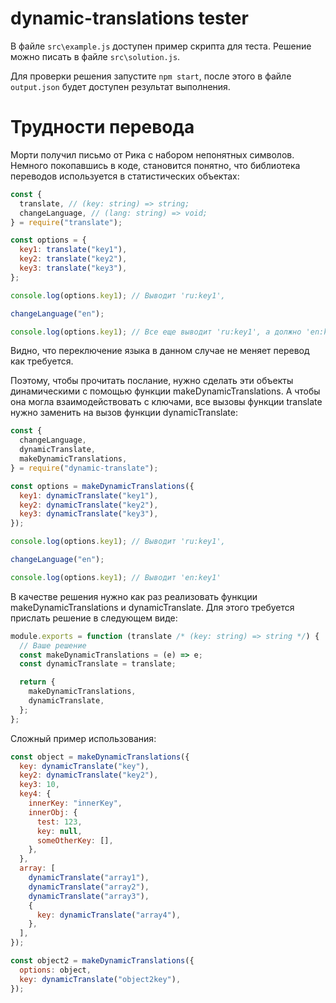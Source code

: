 # dynamic-translations tester

В файле `src\example.js` доступен пример скрипта для теста.
Решение можно писать в файле `src\solution.js`.

Для проверки решения запустите `npm start`, после этого в файле `output.json` будет доступен результат выполнения.

# Трудности перевода

Морти получил письмо от Рика с набором непонятных символов. Немного покопавшись в коде, становится понятно, что библиотека переводов используется в статистических объектах:

```javascript
const {
  translate, // (key: string) => string;
  changeLanguage, // (lang: string) => void;
} = require("translate");

const options = {
  key1: translate("key1"),
  key2: translate("key2"),
  key3: translate("key3"),
};

console.log(options.key1); // Выводит 'ru:key1',

changeLanguage("en");

console.log(options.key1); // Все еще выводит 'ru:key1', а должно 'en:key1'
```

Видно, что переключение языка в данном случае не меняет перевод как требуется.

Поэтому, чтобы прочитать послание, нужно сделать эти объекты динамическими с помощью функции makeDynamicTranslations. А чтобы она могла взаимодействовать с ключами, все вызовы функции translate нужно заменить на вызов функции dynamicTranslate:

```javascript
const {
  changeLanguage,
  dynamicTranslate,
  makeDynamicTranslations,
} = require("dynamic-translate");

const options = makeDynamicTranslations({
  key1: dynamicTranslate("key1"),
  key2: dynamicTranslate("key2"),
  key3: dynamicTranslate("key3"),
});

console.log(options.key1); // Выводит 'ru:key1',

changeLanguage("en");

console.log(options.key1); // Выводит 'en:key1'
```

В качестве решения нужно как раз реализовать функции makeDynamicTranslations и dynamicTranslate. Для этого требуется прислать решение в следующем виде:

```javascript
module.exports = function (translate /* (key: string) => string */) {
  // Ваше решение
  const makeDynamicTranslations = (e) => e;
  const dynamicTranslate = translate;

  return {
    makeDynamicTranslations,
    dynamicTranslate,
  };
};
```

Сложный пример использования:

```javascript
const object = makeDynamicTranslations({
  key: dynamicTranslate("key"),
  key2: dynamicTranslate("key2"),
  key3: 10,
  key4: {
    innerKey: "innerKey",
    innerObj: {
      test: 123,
      key: null,
      someOtherKey: [],
    },
  },
  array: [
    dynamicTranslate("array1"),
    dynamicTranslate("array2"),
    dynamicTranslate("array3"),
    {
      key: dynamicTranslate("array4"),
    },
  ],
});

const object2 = makeDynamicTranslations({
  options: object,
  key: dynamicTranslate("object2key"),
});
```
